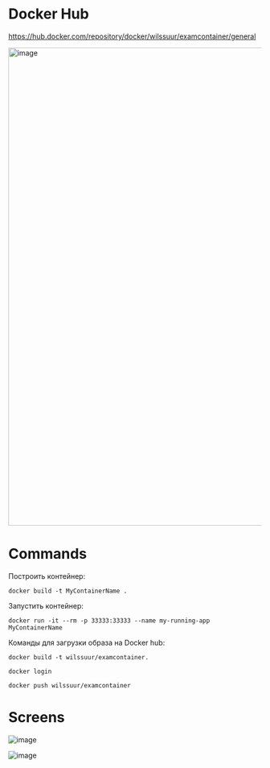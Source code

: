 # Docker Hub
https://hub.docker.com/repository/docker/wilssuur/examcontainer/general

<img width="950" alt="image" src="https://github.com/wilssuur/tech_prog_exam/assets/124897239/67f6e9a7-d6e4-47d4-b6f4-7054e76833b2">

# Commands
Построить контейнер: 

```
docker build -t MyContainerName .
```

Запустить контейнер: 

```
docker run -it --rm -p 33333:33333 --name my-running-app MyContainerName
```

Команды для загрузки образа на Docker hub:

```
docker build -t wilssuur/examcontainer.

docker login

docker push wilssuur/examcontainer
```

# Screens
![image](https://github.com/wilssuur/tech_prog_exam/assets/124897239/b3f680f0-e3f1-4948-861e-a62e9fede34e)

![image](https://github.com/wilssuur/tech_prog_exam/assets/124897239/293bb930-b120-4f62-8124-24faff9111ee)

